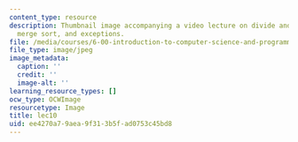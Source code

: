 ```yaml
---
content_type: resource
description: Thumbnail image accompanying a video lecture on divide and conquer methods,
  merge sort, and exceptions.
file: /media/courses/6-00-introduction-to-computer-science-and-programming-fall-2008/ee4270a79aea9f313b5fad0753c45bd8_lec10.jpg
file_type: image/jpeg
image_metadata:
  caption: ''
  credit: ''
  image-alt: ''
learning_resource_types: []
ocw_type: OCWImage
resourcetype: Image
title: lec10
uid: ee4270a7-9aea-9f31-3b5f-ad0753c45bd8
---
```

